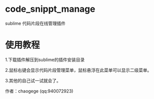 # code_snippt_manage
sublime 代码片段在线管理插件
# 使用教程

1.下载插件解压到sublime的插件安装目录

2.鼠标右键会显示代码片段管理菜单，鼠标悬浮在此菜单可以显示二级菜单。

3.其他的自己试一试就会了。

作者：chaogege (qq:940072923)

